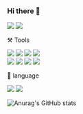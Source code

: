 ### Hi there 👋

<a href="https://mugoori.tistory.com/" target="_blank"><img src="https://img.shields.io/badge/Tstory-000000?style=flat-square&logo=Tistory&logoColor=white"/></a>
<a href="https://github.com/mugoori" target="_blank"><img src="https://img.shields.io/badge/GitHub-181717?style=flat-square&logo=GitHub&logoColor=white"/></a>


⚒️ Tools


<img src="https://img.shields.io/badge/Github-181717?style=for-the-badge&logo=GitHub&logoColor=white"/> <img src="https://img.shields.io/badge/Slack-4A154B?style=for-the-badge&logo=Slack&logoColor=white"> <img src="https://img.shields.io/badge/Visual Studio Code-007ACC?style=for-the-badge&logo=Visual Studio Code&logoColor=white"/> <img src="https://img.shields.io/badge/Jupyter notebook-F37626?style=for-the-badge&logo=Jupyter&logoColor=white"/><br/><img src="https://img.shields.io/badge/Amazon AWS-232F3E?style=for-the-badge&logo=Amazon AWS&logoColor=white"/>  <img src="https://img.shields.io/badge/Android-3DDC84?style=for-the-badge&logo=Android&logoColor=white"> <img src="https://img.shields.io/badge/Postman-FF6C37?style=for-the-badge&logo=Postman&logoColor=white"> <img src="https://img.shields.io/badge/Google Colab-F9AB00?style=for-the-badge&logo=Google Colab&logoColor=white">


📜 language


<img src="https://img.shields.io/badge/Python-3776AB?style=flat-square&logo=Python&logoColor=white"/> <img src="https://img.shields.io/badge/Java-007396?style=flat-square&logo=Java&logoColor=white"/>


![Anurag's GitHub stats](https://github-readme-stats.vercel.app/api?username=mugoori&show_icons=true&theme=radical)
